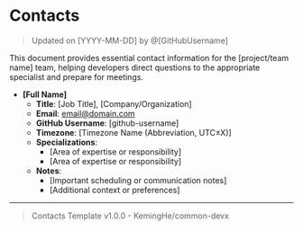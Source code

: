 # Contacts

> Updated on [YYYY-MM-DD] by @[GitHubUsername]

This document provides essential contact information for the [project/team name] team, helping developers direct questions to the appropriate specialist and prepare for meetings.

- **[Full Name]**
  - **Title**: [Job Title], [Company/Organization]
  - **Email**: [email@domain.com](mailto:[email@domain.com])
  - **GitHub Username**: [github-username]
  - **Timezone**: [Timezone Name (Abbreviation, UTC±X)]
  - **Specializations**:
    - [Area of expertise or responsibility]
    - [Area of expertise or responsibility]
  - **Notes**:
    - [Important scheduling or communication notes]
    - [Additional context or preferences]

---

> Contacts Template v1.0.0 - KemingHe/common-devx
